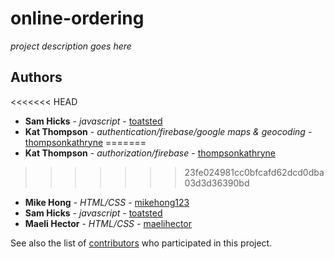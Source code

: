 # online-ordering

*project description goes here*

## Authors

<<<<<<< HEAD
* **Sam Hicks** - *javascript* - [toatsted](https://github.com/toatsted)
* **Kat Thompson** - *authentication/firebase/google maps & geocoding* - [thompsonkathryne](https://github.com/thompsonkathryne)
=======
* **Kat Thompson** - *authorization/firebase* - [thompsonkathryne](https://github.com/thompsonkathryne)
>>>>>>> 23fe024981cc0bfcafd62dcd0dba03d3d36390bd
* **Mike Hong** - *HTML/CSS* - [mikehong123](https://github.com/mikehong123)
* **Sam Hicks** - *javascript* - [toatsted](https://github.com/toatsted)
* **Maeli Hector** - *HTML/CSS* - [maelihector](https://github.com/maelihector)

See also the list of [contributors](https://github.com/your/project/contributors) who participated in this project.
